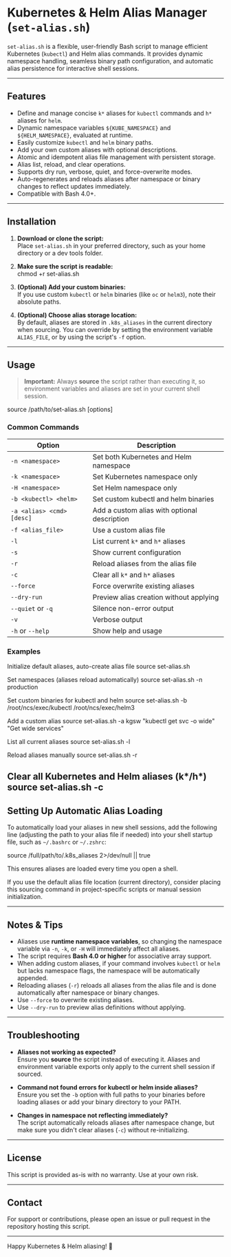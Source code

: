 # Kubernetes & Helm Alias Manager (`set-alias.sh`)

`set-alias.sh` is a flexible, user-friendly Bash script to manage efficient Kubernetes (`kubectl`) and Helm alias commands. It provides dynamic namespace handling, seamless binary path configuration, and automatic alias persistence for interactive shell sessions.

---

## Features

- Define and manage concise `k*` aliases for `kubectl` commands and `h*` aliases for `helm`.
- Dynamic namespace variables `${KUBE_NAMESPACE}` and `${HELM_NAMESPACE}`, evaluated at runtime.
- Easily customize `kubectl` and `helm` binary paths.
- Add your own custom aliases with optional descriptions.
- Atomic and idempotent alias file management with persistent storage.
- Alias list, reload, and clear operations.
- Supports dry run, verbose, quiet, and force-overwrite modes.
- Auto-regenerates and reloads aliases after namespace or binary changes to reflect updates immediately.
- Compatible with Bash 4.0+.

---

## Installation

1. **Download or clone the script:**  
   Place `set-alias.sh` in your preferred directory, such as your home directory or a dev tools folder.

2. **Make sure the script is readable:**  
chmod +r set-alias.sh

3. **(Optional) Add your custom binaries:**  
If you use custom `kubectl` or `helm` binaries (like `oc` or `helm3`), note their absolute paths.

4. **(Optional) Choose alias storage location:**  
By default, aliases are stored in `.k8s_aliases` in the current directory when sourcing. You can override by setting the environment variable `ALIAS_FILE`, or by using the script's `-f` option.

---

## Usage

> **Important:** Always **source** the script rather than executing it, so environment variables and aliases are set in your current shell session.

source /path/to/set-alias.sh [options]

### Common Commands

| Option                       | Description                                        |
|------------------------------|--------------------------------------------------|
| `-n <namespace>`              | Set both Kubernetes and Helm namespace            |
| `-k <namespace>`              | Set Kubernetes namespace only                      |
| `-H <namespace>`              | Set Helm namespace only                            |
| `-b <kubectl> <helm>`         | Set custom kubectl and helm binaries               |
| `-a <alias> <cmd> [desc]`    | Add a custom alias with optional description      |
| `-f <alias_file>`             | Use a custom alias file                            |
| `-l`                         | List current `k*` and `h*` aliases                 |
| `-s`                         | Show current configuration                         |
| `-r`                         | Reload aliases from the alias file                  |
| `-c`                         | Clear all `k*` and `h*` aliases                    |
| `--force`                    | Force overwrite existing aliases                   |
| `--dry-run`                  | Preview alias creation without applying            |
| `--quiet` or `-q`            | Silence non-error output                            |
| `-v`                         | Verbose output                                     |
| `-h` or `--help`             | Show help and usage                                |

### Examples
Initialize default aliases, auto-create alias file
source set-alias.sh

Set namespaces (aliases reload automatically)
source set-alias.sh -n production

Set custom binaries for kubectl and helm
source set-alias.sh -b /root/ncs/exec/kubectl /root/ncs/exec/helm3

Add a custom alias
source set-alias.sh -a kgsw "kubectl get svc -o wide" "Get wide services"

List all current aliases
source set-alias.sh -l

Reload aliases manually
source set-alias.sh -r

Clear all Kubernetes and Helm aliases (k*/h*)
source set-alias.sh -c
---

## Setting Up Automatic Alias Loading

To automatically load your aliases in new shell sessions, add the following line (adjusting the path to your alias file if needed) into your shell startup file, such as `~/.bashrc` or `~/.zshrc`:

source /full/path/to/.k8s_aliases 2>/dev/null || true

This ensures aliases are loaded every time you open a shell.

If you use the default alias file location (current directory), consider placing this sourcing command in project-specific scripts or manual session initialization.

---

## Notes & Tips

- Aliases use **runtime namespace variables**, so changing the namespace variable via `-n`, `-k`, or `-H` will immediately affect all aliases.
- The script requires **Bash 4.0 or higher** for associative array support.
- When adding custom aliases, if your command involves `kubectl` or `helm` but lacks namespace flags, the namespace will be automatically appended.
- Reloading aliases (`-r`) reloads all aliases from the alias file and is done automatically after namespace or binary changes.
- Use `--force` to overwrite existing aliases.
- Use `--dry-run` to preview alias definitions without applying.

---

## Troubleshooting

- **Aliases not working as expected?**  
  Ensure you **source** the script instead of executing it. Aliases and environment variable exports only apply to the current shell session if sourced.

- **Command not found errors for kubectl or helm inside aliases?**  
  Ensure you set the `-b` option with full paths to your binaries before loading aliases or add your binary directory to your PATH.

- **Changes in namespace not reflecting immediately?**  
  The script automatically reloads aliases after namespace change, but make sure you didn't clear aliases (`-c`) without re-initializing.

---

## License

This script is provided as-is with no warranty. Use at your own risk.

---

## Contact

For support or contributions, please open an issue or pull request in the repository hosting this script.

---

Happy Kubernetes & Helm aliasing! 🚀
